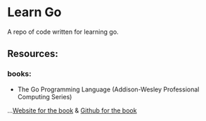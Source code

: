 # Learn Go

A repo of code written for learning go.

## Resources:

### books:

- The Go Programming Language (Addison-Wesley Professional Computing Series) 

...[Website for the book](http://www.gopl.io/) & [Github for the book](https://github.com/adonovan/gopl.io/)
